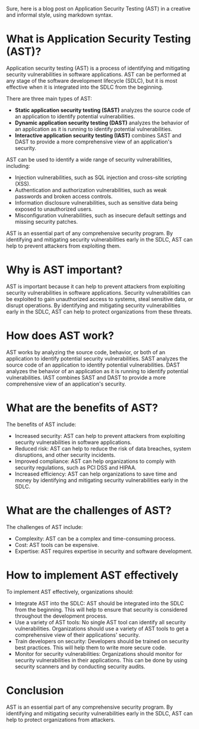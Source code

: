 Sure, here is a blog post on Application Security Testing (AST) in a creative and informal style, using markdown syntax.

# What is Application Security Testing (AST)?

Application security testing (AST) is a process of identifying and mitigating security vulnerabilities in software applications. AST can be performed at any stage of the software development lifecycle (SDLC), but it is most effective when it is integrated into the SDLC from the beginning.

There are three main types of AST:

* **Static application security testing (SAST)** analyzes the source code of an application to identify potential vulnerabilities.
* **Dynamic application security testing (DAST)** analyzes the behavior of an application as it is running to identify potential vulnerabilities.
* **Interactive application security testing (IAST)** combines SAST and DAST to provide a more comprehensive view of an application's security.

AST can be used to identify a wide range of security vulnerabilities, including:

* Injection vulnerabilities, such as SQL injection and cross-site scripting (XSS).
* Authentication and authorization vulnerabilities, such as weak passwords and broken access controls.
* Information disclosure vulnerabilities, such as sensitive data being exposed to unauthorized users.
* Misconfiguration vulnerabilities, such as insecure default settings and missing security patches.

AST is an essential part of any comprehensive security program. By identifying and mitigating security vulnerabilities early in the SDLC, AST can help to prevent attackers from exploiting them.

# Why is AST important?

AST is important because it can help to prevent attackers from exploiting security vulnerabilities in software applications. Security vulnerabilities can be exploited to gain unauthorized access to systems, steal sensitive data, or disrupt operations. By identifying and mitigating security vulnerabilities early in the SDLC, AST can help to protect organizations from these threats.

# How does AST work?

AST works by analyzing the source code, behavior, or both of an application to identify potential security vulnerabilities. SAST analyzes the source code of an application to identify potential vulnerabilities. DAST analyzes the behavior of an application as it is running to identify potential vulnerabilities. IAST combines SAST and DAST to provide a more comprehensive view of an application's security.

# What are the benefits of AST?

The benefits of AST include:

* Increased security: AST can help to prevent attackers from exploiting security vulnerabilities in software applications.
* Reduced risk: AST can help to reduce the risk of data breaches, system disruptions, and other security incidents.
* Improved compliance: AST can help organizations to comply with security regulations, such as PCI DSS and HIPAA.
* Increased efficiency: AST can help organizations to save time and money by identifying and mitigating security vulnerabilities early in the SDLC.

# What are the challenges of AST?

The challenges of AST include:

* Complexity: AST can be a complex and time-consuming process.
* Cost: AST tools can be expensive.
* Expertise: AST requires expertise in security and software development.

# How to implement AST effectively

To implement AST effectively, organizations should:

* Integrate AST into the SDLC: AST should be integrated into the SDLC from the beginning. This will help to ensure that security is considered throughout the development process.
* Use a variety of AST tools: No single AST tool can identify all security vulnerabilities. Organizations should use a variety of AST tools to get a comprehensive view of their applications' security.
* Train developers on security: Developers should be trained on security best practices. This will help them to write more secure code.
* Monitor for security vulnerabilities: Organizations should monitor for security vulnerabilities in their applications. This can be done by using security scanners and by conducting security audits.

# Conclusion

AST is an essential part of any comprehensive security program. By identifying and mitigating security vulnerabilities early in the SDLC, AST can help to protect organizations from attackers.